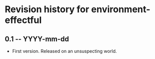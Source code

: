 # Revision history for environment-effectful

## 0.1 -- YYYY-mm-dd

* First version. Released on an unsuspecting world.
